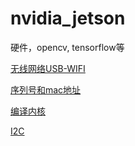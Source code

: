 # nvidia_jetson
硬件，opencv, tensorflow等



[无线网络USB-WIFI](无线网络USB-WIFI.md)

[序列号和mac地址](序列号和mac地址.md)

[编译内核](编译内核.md)

[I2C](I2C.md)

